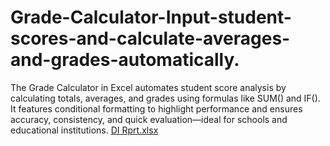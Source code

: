 # Grade-Calculator-Input-student-scores-and-calculate-averages-and-grades-automatically.
The Grade Calculator in Excel automates student score analysis by calculating totals, averages, and grades using formulas like SUM() and IF(). It features conditional formatting to highlight performance and ensures accuracy, consistency, and quick evaluation—ideal for schools and educational institutions.
[DI Rprt.xlsx](https://github.com/user-attachments/files/19808317/DI.Rprt.xlsx)
